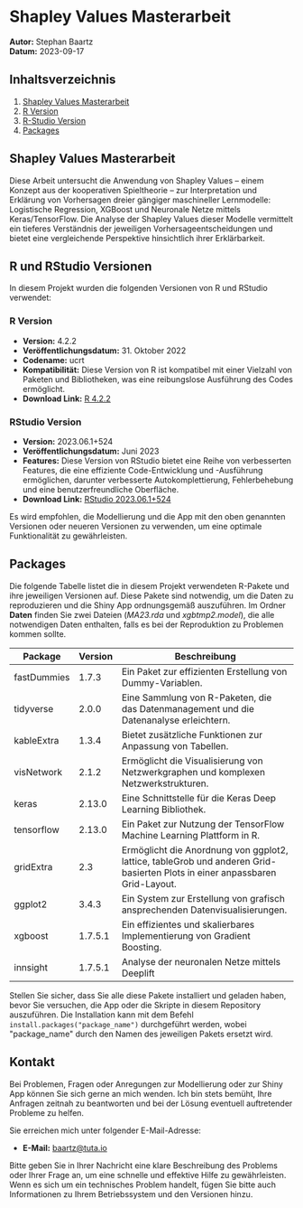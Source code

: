 # Shapley Values Masterarbeit

**Autor:** Stephan Baartz  
**Datum:** 2023-09-17

## Inhaltsverzeichnis
1. [Shapley Values Masterarbeit](#shapley-values-masterarbeit)
2. [R Version](#r-version)
3. [R-Studio Version](#r-studio-version)
4. [Packages](#packages)


## Shapley Values Masterarbeit
Diese Arbeit untersucht die Anwendung von Shapley Values – einem Konzept aus der kooperativen Spieltheorie
– zur Interpretation und Erklärung von Vorhersagen dreier gängiger maschineller Lernmodelle: Logistische
Regression, XGBoost und Neuronale Netze mittels Keras/TensorFlow. Die Analyse der Shapley Values
dieser Modelle vermittelt ein tieferes Verständnis der jeweiligen Vorhersageentscheidungen und bietet eine
vergleichende Perspektive hinsichtlich ihrer Erklärbarkeit.

## R und RStudio Versionen

In diesem Projekt wurden die folgenden Versionen von R und RStudio verwendet:

### R Version

- **Version:** 4.2.2
- **Veröffentlichungsdatum:** 31. Oktober 2022
- **Codename:** ucrt
- **Kompatibilität:** Diese Version von R ist kompatibel mit einer Vielzahl von Paketen und Bibliotheken, was eine reibungslose Ausführung des Codes ermöglicht.
- **Download Link:** [R 4.2.2](https://cran.r-project.org/src/base/R-4/R-4.2.2.tar.gz) 

### RStudio Version

- **Version:** 2023.06.1+524
- **Veröffentlichungsdatum:** Juni 2023
- **Features:** Diese Version von RStudio bietet eine Reihe von verbesserten Features, die eine effiziente Code-Entwicklung und -Ausführung ermöglichen, darunter verbesserte Autokomplettierung, Fehlerbehebung und eine benutzerfreundliche Oberfläche.
- **Download Link:** [RStudio 2023.06.1+524](https://www.rstudio.com/products/rstudio/download/) 

Es wird empfohlen, die Modellierung und die App mit den oben genannten Versionen oder neueren Versionen zu verwenden, um eine optimale Funktionalität zu gewährleisten.

## Packages

Die folgende Tabelle listet die in diesem Projekt verwendeten R-Pakete und ihre jeweiligen Versionen auf. Diese Pakete sind notwendig, um die Daten zu reproduzieren und die Shiny App ordnungsgemäß auszuführen. Im Ordner **Daten** finden Sie zwei Dateien (*MA23.rda* und *xgbtmp2.model*), die alle notwendigen Daten enthalten, falls es bei der Reproduktion zu Problemen kommen sollte.

| Package      | Version  | Beschreibung |
|--------------|----------|--------------|
| fastDummies  | 1.7.3    | Ein Paket zur effizienten Erstellung von Dummy-Variablen. |
| tidyverse    | 2.0.0    | Eine Sammlung von R-Paketen, die das Datenmanagement und die Datenanalyse erleichtern. |
| kableExtra   | 1.3.4    | Bietet zusätzliche Funktionen zur Anpassung von Tabellen. |
| visNetwork   | 2.1.2    | Ermöglicht die Visualisierung von Netzwerkgraphen und komplexen Netzwerkstrukturen. |
| keras        | 2.13.0   | Eine Schnittstelle für die Keras Deep Learning Bibliothek. |
| tensorflow   | 2.13.0   | Ein Paket zur Nutzung der TensorFlow Machine Learning Plattform in R. |
| gridExtra    | 2.3      | Ermöglicht die Anordnung von ggplot2, lattice, tableGrob und anderen Grid-basierten Plots in einer anpassbaren Grid-Layout. |
| ggplot2      | 3.4.3    | Ein System zur Erstellung von grafisch ansprechenden Datenvisualisierungen. |
| xgboost      | 1.7.5.1  | Ein effizientes und skalierbares Implementierung von Gradient Boosting. |
| innsight     | 1.7.5.1  | Analyse der neuronalen Netze mittels Deeplift |

Stellen Sie sicher, dass Sie alle diese Pakete installiert und geladen haben, bevor Sie versuchen, die App oder die Skripte in diesem Repository auszuführen. Die Installation kann mit dem Befehl `install.packages("package_name")` durchgeführt werden, wobei "package_name" durch den Namen des jeweiligen Pakets ersetzt wird.


## Kontakt

Bei Problemen, Fragen oder Anregungen zur Modellierung oder zur Shiny App können Sie sich gerne an mich wenden. Ich bin stets bemüht, Ihre Anfragen zeitnah zu beantworten und bei der Lösung eventuell auftretender Probleme zu helfen.

Sie erreichen mich unter folgender E-Mail-Adresse:

- **E-Mail:** baartz@tuta.io

Bitte geben Sie in Ihrer Nachricht eine klare Beschreibung des Problems oder Ihrer Frage an, um eine schnelle und effektive Hilfe zu gewährleisten. Wenn es sich um ein technisches Problem handelt, fügen Sie bitte auch Informationen zu Ihrem Betriebssystem und den Versionen hinzu.



